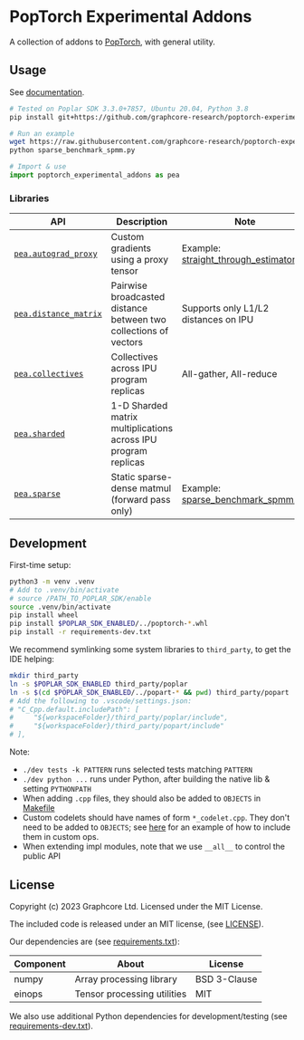 # PopTorch Experimental Addons

A collection of addons to [PopTorch](https://github.com/graphcore/poptorch), with general utility.


## Usage

See [documentation](https://graphcore-research.github.io/poptorch-experimental-addons).

```bash
# Tested on Poplar SDK 3.3.0+7857, Ubuntu 20.04, Python 3.8
pip install git+https://github.com/graphcore-research/poptorch-experimental-addons

# Run an example
wget https://raw.githubusercontent.com/graphcore-research/poptorch-experimental-addons/main/examples/sparse_benchmark_spmm.py
python sparse_benchmark_spmm.py
```

```python
# Import & use
import poptorch_experimental_addons as pea
```

### Libraries

| API | Description | Note |
| --- | --- | --- |
| [`pea.autograd_proxy`](https://graphcore-research.github.io/poptorch-experimental-addons/index.html#poptorch_experimental_addons.autograd_proxy) | Custom gradients using a proxy tensor | Example: [straight_through_estimator.py](examples/straight_through_estimator.py) |
| [`pea.distance_matrix`](https://graphcore-research.github.io/poptorch-experimental-addons/index.html#poptorch_experimental_addons.distance_matrix) | Pairwise broadcasted distance between two collections of vectors | Supports only L1/L2 distances on IPU |
| [`pea.collectives`](https://graphcore-research.github.io/poptorch-experimental-addons/collectives.html) | Collectives across IPU program replicas | All-gather, All-reduce |
| [`pea.sharded`](https://graphcore-research.github.io/poptorch-experimental-addons/sharded.html) | 1-D Sharded matrix multiplications across IPU program replicas | |
| [`pea.sparse`](https://graphcore-research.github.io/poptorch-experimental-addons/sparse.html) | Static sparse-dense matmul (forward pass only) | Example: [sparse_benchmark_spmm.py](examples/sparse_benchmark_spmm.py) |



## Development

First-time setup:

```bash
python3 -m venv .venv
# Add to .venv/bin/activate
# source /PATH_TO_POPLAR_SDK/enable
source .venv/bin/activate
pip install wheel
pip install $POPLAR_SDK_ENABLED/../poptorch-*.whl
pip install -r requirements-dev.txt
```

We recommend symlinking some system libraries to `third_party`, to get the IDE helping:

```bash
mkdir third_party
ln -s $POPLAR_SDK_ENABLED third_party/poplar
ln -s $(cd $POPLAR_SDK_ENABLED/../popart-* && pwd) third_party/popart
# Add the following to .vscode/settings.json:
# "C_Cpp.default.includePath": [
#     "${workspaceFolder}/third_party/poplar/include",
#     "${workspaceFolder}/third_party/popart/include"
# ],
```

Note:

 - `./dev tests -k PATTERN` runs selected tests matching `PATTERN`
 - `./dev python ...` runs under Python, after building the native lib & setting `PYTHONPATH`
 - When adding `.cpp` files, they should also be added to `OBJECTS` in [Makefile](Makefile)
 - Custom codelets should have names of form `*_codelet.cpp`. They don't need to be added to `OBJECTS`; see
 [here](poptorch_experimental_addons/cpp/distance_matrix.cpp#L440) for an example of how to include them in custom ops.
 - When extending impl modules, note that we use `__all__` to control the public API


## License

Copyright (c) 2023 Graphcore Ltd. Licensed under the MIT License.

The included code is released under an MIT license, (see [LICENSE](LICENSE)).

Our dependencies are (see [requirements.txt](requirements.txt)):

| Component | About | License |
| --- | --- | --- |
| numpy | Array processing library | BSD 3-Clause |
| einops | Tensor processing utilities | MIT |

We also use additional Python dependencies for development/testing (see [requirements-dev.txt](requirements-dev.txt)).

